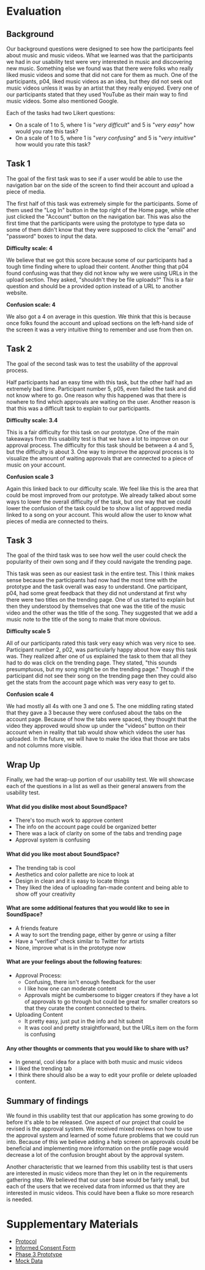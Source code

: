 # Evaluation

## Background

Our background questions were designed to see how the participants feel about music and music videos. What we learned was that the participants we had in our usability test were very interested in music and discovering new music. Something else we found was that there were folks who really liked music videos and some that did not care for them as much. One of the participants, p04, liked music videos as an idea, but they did not seek out music videos unless it was by an artist that they really enjoyed. Every one of our participants stated that they used YouTube as their main way to find music videos. Some also mentioned Google.

Each of the tasks had two Likert questions: 
- On a scale of 1 to 5, where 1 is "*very difficult*" and 5 is "*very easy*" how would you rate this task?
- On a scale of 1 to 5, where 1 is "*very confusing*" and 5 is "*very intuitive*" how would you rate this task?

## Task 1

The goal of the first task was to see if a user would be able to use the navigation bar on the side of the screen to find their account and upload a piece of media.

The first half of this task was extremely simple for the participants. Some of them used the "Log In" button in the top right of the Home page, while other just clicked the "Account" button on the navigation bar. This was also the first time that the participants were using the prototype to type data so some of them didn't know that they were supposed to click the "email" and "password" boxes to input the data. 

**Difficulty scale: 4**

We believe that we got this score because some of our participants had a tough time finding where to upload their content. Another thing that p04 found confusing was that they did not know why we were using URLs in the upload section. They asked, "shouldn't they be file uploads?" This is a fair question and should be a provided option instead of a URL to another website.

**Confusion scale: 4**

We also got a 4 on average in this question. We think that this is because once folks found the account and upload sections on the left-hand side of the screen it was a very intuitive thing to remember and use from then on.

## Task 2

The goal of the second task was to test the usability of the approval process.

Half participants had an easy time with this task, but the other half had an extremely bad time. Participant number 5, p05, even failed the task and did not know where to go. One reason why this happened was that there is nowhere to find which approvals are waiting on the user. Another reason is that this was a difficult task to explain to our participants.

**Difficulty scale: 3.4**

This is a fair difficulty for this task on our prototype. One of the main takeaways from this usability test is that we have a lot to improve on our approval process. The difficulty for this task should be between a 4 and 5, but the difficulty is about 3. One way to improve the approval process is to visualize the amount of waiting approvals that are connected to a piece of music on your account.

**Confusion scale 3**

Again this linked back to our difficulty scale. We feel like this is the area that could be most improved from our prototype. We already talked about some ways to lower the overall difficulty of the task, but one way that we could lower the confusion of the task could be to show a list of approved media linked to a song on your account. This would allow the user to know what pieces of media are connected to theirs.

## Task 3

The goal of the third task was to see how well the user could check the popularity of their own song and if they could navigate the trending page. 

This task was seen as our easiest task in the entire test. This I think makes sense because the participants had now had the most time with the prototype and the task overall was easy to understand. One participant, p04, had some great feedback that they did not understand at first why there were two titles on the trending page. One of us started to explain but then they understood by themselves that one was the title of the music video and the other was the title of the song. They suggested that we add a music note to the title of the song to make that more obvious.

**Difficulty scale 5**

All of our participants rated this task very easy which was very nice to see. Participant number 2, p02, was particularly happy about how easy this task was. They realized after one of us explained the task to them that all they had to do was click on the trending page. They stated, "this sounds presumptuous, but my song might be on the trending page." Though if the participant did not see their song on the trending page then they could also get the stats from the account page which was very easy to get to.

**Confusion scale 4**

We had mostly all 4s with one 3 and one 5. The one middling rating stated that they gave a 3 because they were confused about the tabs on the account page. Because of how the tabs were spaced, they thought that the video they approved would show up under the "videos" button on their account when in reality that tab would show which videos the user has uploaded. In the future, we will have to make the idea that those are tabs and not columns more visible.

## Wrap Up

Finally, we had the wrap-up portion of our usability test. We will showcase each of the questions in a list as well as their general answers from the usability test.

#### What did you **dislike** most about SoundSpace?
- There's too much work to approve content
- The info on the account page could be organized better
- There was a lack of clarity on some of the tabs and trending page
- Approval system is confusing

#### What did you **like** most about SoundSpace?
- The trending tab is cool
- Aesthetics and color pallette are nice to look at
- Design in clean and it is easy to locate things
- They liked the idea of uploading fan-made content and being able to show off your creativity

#### What are some **additional features** that you would like to see in SoundSpace?
- A friends feature
- A way to sort the trending page, either by genre or using a filter
- Have a "verified" check similar to Twitter for artists
- None, improve what is in the prototype now

#### What are your feelings about the following features:
- Approval Process:
  - Confusing, there isn't enough feedback for the user
  - I like how one can moderate content
  - Approvals might be cumbersome to bigger creators if they have a lot of approvals to go through but could be great for smaller creators so that they curate the content connected to theirs.
- Uploading Content
  - It pretty easy, just put in the info and hit submit
  - It was cool and pretty straightforward, but the URLs item on the form is confusing

#### Any other **thoughts or comments** that you would like to share with us?
- In general, cool idea for a place with both music and music videos
- I liked the trending tab
- I think there should also be a way to edit your profile or delete uploaded content.

## Summary of findings

We found in this usability test that our application has some growing to do before it's able to be released. One aspect of our project that could be revised is the approval system. We received mixed reviews on how to use the approval system and learned of some future problems that we could run into. Because of this we believe adding a help screen on approvals could be beneficial and implementing more information on the profile page would decrease a lot of the confusion brought about by the approval system. 

Another characteristic that we learned from this usability test is that users are interested in music videos more than they let on in the requirements gathering step. We believed that our user base would be fairly small, but each of the users that we received data from informed us that they are interested in music videos. This could have been a fluke so more research is needed.

# Supplementary Materials 
- [Protocol](SoundSpace%20Usability%20Test%20Protocol.pdf) 
- [Informed Consent Form](Soundspace%20Informed%20Consent.docx.pdf)
- [Phase 3 Prototype](https://xd.adobe.com/view/3aa6a2bd-74d6-4029-89f2-8a7c3c1ed1ec-6ff5/?fullscreen) 
- [Mock Data](https://docs.google.com/spreadsheets/d/1DJRBoYbfY0oWygbh-6vsFBiNtyOPgDwKIGfE_nJ6_k0/edit?usp=sharing)
